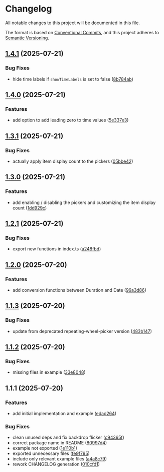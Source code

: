 # Changelog

All notable changes to this project will be documented in this file.

The format is based on [Conventional Commits](https://www.conventionalcommits.org/en/v1.0.0/),
and this project adheres to [Semantic Versioning](https://semver.org/spec/v2.0.0.html).

## [1.4.1](https://github.com/amabeth/time-picker/compare/v1.4.0...v1.4.1) (2025-07-21)

### Bug Fixes

* hide time labels if `showTimeLabels` is set to false ([8b784ab](https://github.com/amabeth/time-picker/commit/8b784ab7d1d483f5f46f5059ace13980125c84dc))

## [1.4.0](https://github.com/amabeth/time-picker/compare/v1.3.1...v1.4.0) (2025-07-21)

### Features

* add option to add leading zero to time values ([5e337e3](https://github.com/amabeth/time-picker/commit/5e337e383a901e59c8c30fea5bcf787b1eb9d531))

## [1.3.1](https://github.com/amabeth/time-picker/compare/v1.3.0...v1.3.1) (2025-07-21)

### Bug Fixes

* actually apply item display count to the pickers ([05bbe42](https://github.com/amabeth/time-picker/commit/05bbe427dc9afe59f58dc259437cc07ada02532a))

## [1.3.0](https://github.com/amabeth/time-picker/compare/v1.2.1...v1.3.0) (2025-07-21)

### Features

* add enabling / disabling the pickers and customizing the item display count ([1dd929c](https://github.com/amabeth/time-picker/commit/1dd929c1239ef0ec90e603986e5057ae53553929))

## [1.2.1](https://github.com/amabeth/time-picker/compare/v1.2.0...v1.2.1) (2025-07-21)

### Bug Fixes

* export new functions in index.ts ([a248fbd](https://github.com/amabeth/time-picker/commit/a248fbd46b168f8b0e7ead5cb9279705b578d368))

## [1.2.0](https://github.com/amabeth/time-picker/compare/v1.1.3...v1.2.0) (2025-07-20)

### Features

* add conversion functions between Duration and Date ([96a3d86](https://github.com/amabeth/time-picker/commit/96a3d86c148005c4dee2b59a3fea688762753d94))

## [1.1.3](https://github.com/amabeth/time-picker/compare/v1.1.2...v1.1.3) (2025-07-20)

### Bug Fixes

* update from deprecated repeating-wheel-picker version ([483b147](https://github.com/amabeth/time-picker/commit/483b14796e24713003f92d3720579800d831988c))

## [1.1.2](https://github.com/amabeth/time-picker/compare/v1.1.1...v1.1.2) (2025-07-20)

### Bug Fixes

* missing files in example ([33e8048](https://github.com/amabeth/time-picker/commit/33e8048aceed046b314b2f171cfe8bb920dd4274))

## 1.1.1 (2025-07-20)

### Features

* add initial implementation and example ([edad264](https://github.com/amabeth/time-picker/commit/edad264a4239b0f180698bd1c837332bbdbdcd97))

### Bug Fixes

* clean unused deps and fix backdrop flicker ([c94365f](https://github.com/amabeth/time-picker/commit/c94365f5335f43aa1f46129a1c12ac9f01a189d2))
* correct package name in README ([80997d4](https://github.com/amabeth/time-picker/commit/80997d449b91728ae82ab49d5130e33234960f55))
* example not exported ([1e110b1](https://github.com/amabeth/time-picker/commit/1e110b1477df3ccb14ed10e9f081d330e9d2f24c))
* exported unnecessary files ([fe9f795](https://github.com/amabeth/time-picker/commit/fe9f7956bd785723b0c3b60da4fbceb057f8536f))
* include only relevant example files ([a4a8c79](https://github.com/amabeth/time-picker/commit/a4a8c79c78735be720d28e8ba4a0130b2074bed6))
* rework CHANGELOG generation ([010cfd1](https://github.com/amabeth/time-picker/commit/010cfd16fe61c83a9f6c445c0bd58e6f9656d8ca))
